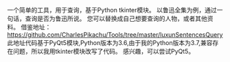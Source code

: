 一个简单的工具，用于查询，基于Python tkinter模块。
以鲁迅全集为例，通过一句话，查询是否为鲁迅所说。
您可以替换成自己想要查询的人物，或者其他资料。
借鉴地址：https://github.com/CharlesPikachu/Tools/tree/master/luxunSentencesQuery
此地址代码基于PyQt5模块,Python版本为3.6,由于我的Python版本为3.7,兼容存在问题，所以我用tkinter模块改写了代码。
感兴趣，可以尝试PyQt5。
    
